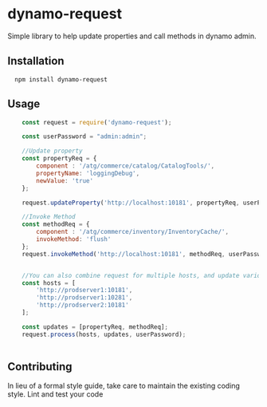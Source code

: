 dynamo-request
=========

Simple library to help update properties and call methods in dynamo admin.

## Installation
```
  npm install dynamo-request
```

## Usage    
```javascript
    const request = require('dynamo-request');

    const userPassword = "admin:admin";

    //Update property
    const propertyReq = {
        component : '/atg/commerce/catalog/CatalogTools/',
        propertyName: 'loggingDebug',
        newValue: 'true'
    };

    request.updateProperty('http://localhost:10181', propertyReq, userPassword);

    //Invoke Method
    const methodReq = {
        component : '/atg/commerce/inventory/InventoryCache/',
        invokeMethod: 'flush'
    };
    request.invokeMethod('http://localhost:10181', methodReq, userPassword);


    //You can also combine request for multiple hosts, and update various properties and methods.
    const hosts = [
        'http://prodserver1:10181',
        'http://prodserver1:10281',
        'http://prodserver2:10181'
    ];

    const updates = [propertyReq, methodReq];
    request.process(hosts, updates, userPassword);
    
```

## Contributing

In lieu of a formal style guide, take care to maintain the existing coding style. Lint and test your code